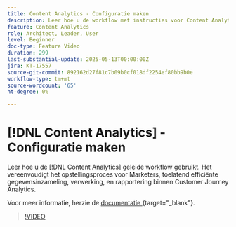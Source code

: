 ```yaml
---
title: Content Analytics - Configuratie maken
description: Leer hoe u de workflow met instructies voor Content Analytics gebruikt. Het vereenvoudigt het opstellingsproces voor Marketers, toelatend efficiënte gegevensinzameling, verwerking, en rapportering binnen Customer Journey Analytics.
feature: Content Analytics
role: Architect, Leader, User
level: Beginner
doc-type: Feature Video
duration: 299
last-substantial-update: 2025-05-13T00:00:00Z
jira: KT-17557
source-git-commit: 892162d27f81c7b09b0cf018df2254ef80bb9b0e
workflow-type: tm+mt
source-wordcount: '65'
ht-degree: 0%

---
```


# [!DNL Content Analytics] - Configuratie maken

Leer hoe u de [!DNL Content Analytics] geleide workflow gebruikt. Het vereenvoudigt het opstellingsproces voor Marketers, toelatend efficiënte gegevensinzameling, verwerking, en rapportering binnen Customer Journey Analytics.

Voor meer informatie, herzie de [ documentatie ](https://experienceleague.adobe.com/nl/docs/analytics-platform/using/content-analytics/configuration/guided){target="_blank"}.

>[!VIDEO](https://video.tv.adobe.com/v/3458438/?learn=on&enablevpops)
